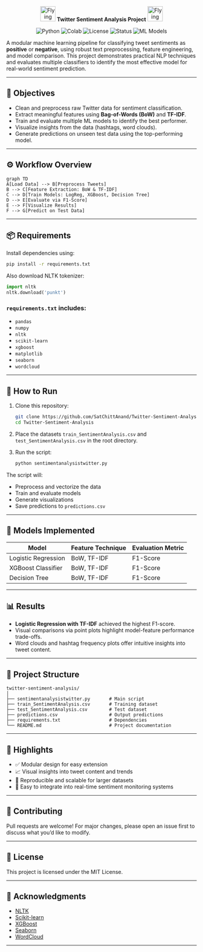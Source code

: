 <div align="center">
   <img src="https://media.tenor.com/manO5allgawAAAAC/twitter-bird.gif" alt="Flying Twitter Bird" width="40"/>
   <strong>Twitter Sentiment Analysis Project</strong>
   <img src="https://media.tenor.com/manO5allgawAAAAC/twitter-bird.gif" alt="Flying Twitter Bird" width="40"/>
</div>
<div align="center">

![Python](https://img.shields.io/badge/Python-3.8%2B-blue)
![Colab](https://img.shields.io/badge/Colab-Compatible-yellow)
![License](https://img.shields.io/badge/License-MIT-green)
![Status](https://img.shields.io/badge/Status-Active-brightgreen)
![ML Models](https://img.shields.io/badge/Models-LogReg%2C%20XGBoost%2C%20DecisionTree-orange)
</div>

A modular machine learning pipeline for classifying tweet sentiments as **positive** or **negative**, using robust text preprocessing, feature engineering, and model comparison. This project demonstrates practical NLP techniques and evaluates multiple classifiers to identify the most effective model for real-world sentiment prediction.

---

## 🧠 Objectives

- Clean and preprocess raw Twitter data for sentiment classification.
- Extract meaningful features using **Bag-of-Words (BoW)** and **TF-IDF**.
- Train and evaluate multiple ML models to identify the best performer.
- Visualize insights from the data (hashtags, word clouds).
- Generate predictions on unseen test data using the top-performing model.

---

## ⚙️ Workflow Overview

```mermaid
graph TD
A[Load Data] --> B[Preprocess Tweets]
B --> C[Feature Extraction: BoW & TF-IDF]
C --> D[Train Models: LogReg, XGBoost, Decision Tree]
D --> E[Evaluate via F1-Score]
E --> F[Visualize Results]
F --> G[Predict on Test Data]
```

---

## 📦 Requirements

Install dependencies using:

```bash
pip install -r requirements.txt
```

Also download NLTK tokenizer:

```python
import nltk
nltk.download('punkt')
```

### `requirements.txt` includes:

- `pandas`
- `numpy`
- `nltk`
- `scikit-learn`
- `xgboost`
- `matplotlib`
- `seaborn`
- `wordcloud`

---

## 🚀 How to Run

1. Clone this repository:
   ```bash
   git clone https://github.com/SatChittAnand/Twitter-Sentiment-Analysis.git
   cd Twitter-Sentiment-Analysis
   ```

2. Place the datasets `train_SentimentAnalysis.csv` and `test_SentimentAnalysis.csv` in the root directory.

3. Run the script:
   ```bash
   python sentimentanalysistwitter.py
   ```

The script will:
- Preprocess and vectorize the data
- Train and evaluate models
- Generate visualizations
- Save predictions to `predictions.csv`

---

## 🤖 Models Implemented

|        Model       | Feature Technique | Evaluation Metric |
|--------------------|-------------------|-------------------|
| Logistic Regression| BoW, TF-IDF       | F1-Score          |
| XGBoost Classifier | BoW, TF-IDF       | F1-Score          |
| Decision Tree      | BoW, TF-IDF       | F1-Score          |

---

## 📊 Results

- **Logistic Regression with TF-IDF** achieved the highest F1-score.
- Visual comparisons via point plots highlight model-feature performance trade-offs.
- Word clouds and hashtag frequency plots offer intuitive insights into tweet content.

---

## 📁 Project Structure

```
twitter-sentiment-analysis/
│
├── sentimentanalysistwitter.py       # Main script
├── train_SentimentAnalysis.csv       # Training dataset
├── test_SentimentAnalysis.csv        # Test dataset
├── predictions.csv                   # Output predictions
├── requirements.txt                  # Dependencies
└── README.md                         # Project documentation
```

---

## 🌟 Highlights

- ✅ Modular design for easy extension
- 📈 Visual insights into tweet content and trends
- 🔁 Reproducible and scalable for larger datasets
- 🧩 Easy to integrate into real-time sentiment monitoring systems

---

## 🤝 Contributing

Pull requests are welcome! For major changes, please open an issue first to discuss what you’d like to modify.

---

## 📜 License

This project is licensed under the MIT License.

---

## 🙌 Acknowledgments

- [NLTK](https://www.nltk.org/)
- [Scikit-learn](https://scikit-learn.org/)
- [XGBoost](https://xgboost.readthedocs.io/)
- [Seaborn](https://seaborn.pydata.org/)
- [WordCloud](https://amueller.github.io/word_cloud/)

---
